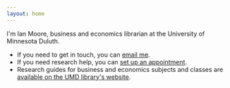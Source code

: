 ```yaml
---
layout: home
---
```


I'm Ian Moore, business and economics librarian at the University of Minnesota Duluth.

- If you need to get in touch, you can [email me](mailto:imoore@d.umn.edu).
- If you need research help, you can [set up an appointment](https://libcal.d.umn.edu/appointments/businesslibrarian).
- Research guides for business and economics subjects and classes are [available on the UMD library's website](https://libguides.d.umn.edu/prf.php?id=5aff2e88-7cdb-11ed-9922-0ad758b798c3).